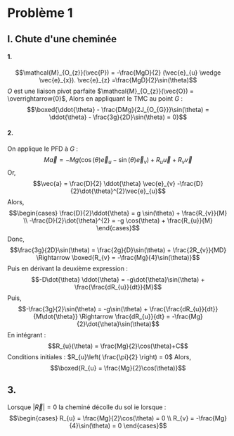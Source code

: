 # Problème 1
## I. Chute d'une cheminée
#### 1.
$$\mathcal{M}_{O_{z}}(\vec{P}) = -\frac{MgD}{2} (\vec{e}_{u} \wedge \vec{e}_{x}). \vec{e}_{z} =\frac{MgD}{2}\sin(\theta)$$
$O$ est une liaison pivot parfaite $\mathcal{M}_{O_{z}}(\vec{O}) = \overrightarrow{0}$, 
Alors en appliquant le TMC au point $G$ : 
$$\boxed{\ddot{\theta} - \frac{DMg}{2J_{O_{G}}}\sin(\theta) = \ddot{\theta} - \frac{3g}{2D}\sin(\theta) = 0}$$

#### 2.
On applique le PFD à $G$ : 
$$M\vec{a} = -Mg(\cos(\theta)\vec{e}_{u} -\sin(\theta)\vec{e}_{v}) + R_{u}\vec{u} + R_{v}\vec{v}$$
Or, 
$$\vec{a} = \frac{D}{2} \ddot{\theta} \vec{e}_{v} -\frac{D}{2}\dot{\theta}^{2}\vec{e}_{u}$$
Alors, 
$$\begin{cases}
\frac{D}{2}\ddot{\theta} = g \sin(\theta) + \frac{R_{v}}{M} \\
-\frac{D}{2}\dot{\theta}^{2} = -g \cos(\theta) + \frac{R_{u}}{M}
\end{cases}$$
Donc, 
$$\frac{3g}{2D}\sin(\theta) = \frac{2g}{D}\sin(\theta) + \frac{2R_{v}}{MD} \Rightarrow \boxed{R_{v} = -\frac{Mg}{4}\sin(\theta)}$$
Puis en dérivant la deuxième expression : 
$$-D\dot{\theta} \ddot{\theta} = -g\dot{\theta}\sin(\theta) + \frac{\frac{dR_{u}}{dt}}{M}$$
Puis, 
$$-\frac{3g}{2}\sin(\theta) = -g\sin(\theta) + \frac{\frac{dR_{u}}{dt}}{M\dot{\theta}} \Rightarrow \frac{dR_{u}}{dt} = -\frac{Mg}{2}\dot{\theta}\sin(\theta)$$
En intégrant : 
$$R_{u}(\theta) = \frac{Mg}{2}\cos(\theta)+C$$
Conditions initiales : $R_{u}\left( \frac{\pi}{2} \right) = 0$ Alors, 
$$\boxed{R_{u} = \frac{Mg}{2}\cos(\theta)}$$

## 3.
Lorsque $\left| \vec{R}\right| = 0$ la cheminé décolle du sol ie lorsque : 
$$\begin{cases}
R_{u} = \frac{Mg}{2}\cos(\theta) = 0 \\
R_{v} = -\frac{Mg}{4}\sin(\theta) = 0
\end{cases}$$
